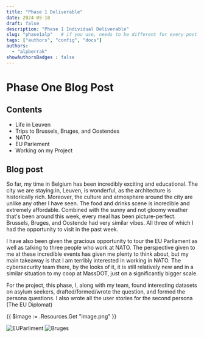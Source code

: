 ```yaml
---
title: "Phase 1 Deliverable"
date: 2024-05-18
draft: false
description: "Phase 1 Individual Deliverable"
slug: "phase1alp"   # if you use, needs to be different for every post
tags: ["authors", "config", "docs"]
authors:
  - "alpberrak"
showAuthorsBadges : false
---
```


# Phase One Blog Post
## Contents
- Life in Leuven
- Trips to Brussels, Bruges, and Oostendes
- NATO
- EU Parlement 
- Working on my Project

## Blog post
So far, my time in Belgium has been incredibly exciting and educational. The city we are staying in, Leuven, is wonderful, as the architecture is historically rich. Moreover, the culture and atmosphere around the city are unlike any other I have seen. The food and drinks scene is incredible and extremely affordable. Combined with the sunny and not gloomy weather that's been around this week, every meal has been picture-perfect. Brussels, Bruges, and Oostende had very similar vibes. All three of which I had the opportunity to visit in the past week. 

I have also been given the gracious opportunity to tour the EU Parliament as well as talking to three people who work at NATO. The perspective given to me at these incredible events has given me plenty to think about, but my main takeaway is that I am terribly interested in working in NATO. The cybersecurity team there, by the looks of it, it is still relatively new and in a similar situation to my coop at MassDOT, just on a significantly bigger scale.


For the project, this phase, I, along with my team, found interesting datasets on asylum seekers, drafted/formed/wrote the question, and formed the persona questions. I also wrote all the user stories for the second persona (The EU Diplomat)

{{ $image := .Resources.Get "image.png" }}

![EUParliment](/euparl.png)
![Bruges](/bruges.png)
